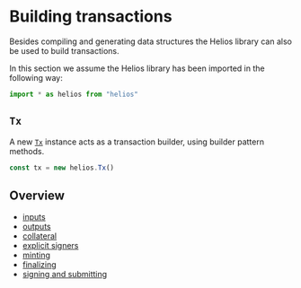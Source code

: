# Building transactions

Besides compiling and generating data structures the Helios library can also be used to build transactions.

In this section we assume the Helios library has been imported in the following way:

```js
import * as helios from "helios"
```

## `Tx`

A new [`Tx`](../reference/tx.md) instance acts as a transaction builder, using builder pattern methods.

```js
const tx = new helios.Tx()
```

## Overview

  * [inputs](./inputs.md)
  * [outputs](./outputs.md)
  * [collateral](./collateral.md)
  * [explicit signers](./signers.md)
  * [minting](./minting.md)
  * [finalizing](./finalizing.md)
  * [signing and submitting](./signing-and-submitting.md)